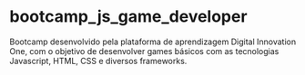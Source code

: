 # bootcamp_js_game_developer
Bootcamp desenvolvido pela plataforma de aprendizagem Digital Innovation One, com o objetivo de desenvolver games básicos com as tecnologias Javascript, HTML, CSS e diversos frameworks.
